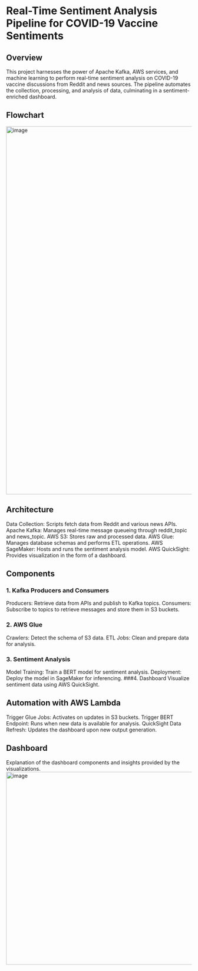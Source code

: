 # Real-Time Sentiment Analysis Pipeline for COVID-19 Vaccine Sentiments
## Overview
This project harnesses the power of Apache Kafka, AWS services, and machine learning to perform real-time sentiment analysis on COVID-19 vaccine discussions from Reddit and news sources. The pipeline automates the collection, processing, and analysis of data, culminating in a sentiment-enriched dashboard.

## Flowchart
<img width="1000" alt="image" src="https://github.com/VishnuMurali08/aws-data-engineering-pipeline/assets/97467016/701e2641-120f-4b06-b27e-1c783ce32231">

## Architecture
Data Collection: Scripts fetch data from Reddit and various news APIs.
Apache Kafka: Manages real-time message queueing through reddit_topic and news_topic.
AWS S3: Stores raw and processed data.
AWS Glue: Manages database schemas and performs ETL operations.
AWS SageMaker: Hosts and runs the sentiment analysis model.
AWS QuickSight: Provides visualization in the form of a dashboard.
## Components
### 1. Kafka Producers and Consumers
Producers: Retrieve data from APIs and publish to Kafka topics.
Consumers: Subscribe to topics to retrieve messages and store them in S3 buckets.
### 2. AWS Glue
Crawlers: Detect the schema of S3 data.
ETL Jobs: Clean and prepare data for analysis.
### 3. Sentiment Analysis
Model Training: Train a BERT model for sentiment analysis.
Deployment: Deploy the model in SageMaker for inferencing.
###4. Dashboard
Visualize sentiment data using AWS QuickSight.
## Automation with AWS Lambda
Trigger Glue Jobs: Activates on updates in S3 buckets.
Trigger BERT Endpoint: Runs when new data is available for analysis.
QuickSight Data Refresh: Updates the dashboard upon new output generation.

## Dashboard
Explanation of the dashboard components and insights provided by the visualizations.
<img width="524" alt="image" src="https://github.com/VishnuMurali08/aws-data-engineering-pipeline/assets/97467016/127ff890-b9db-42ba-ad69-cf23504a0da2">

